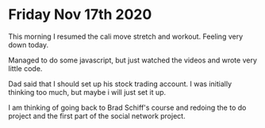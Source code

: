 # Friday Nov 17th 2020

This morning I resumed the cali move stretch and workout. Feeling very down today.

Managed to do some javascript, but just watched the videos and wrote very little code.

Dad said that I should set up his stock trading account. I was initially thinking too much, but maybe i will just set it up.

I am thinking of going back to Brad Schiff's course and redoing the to do project and the first part of the social network project.
